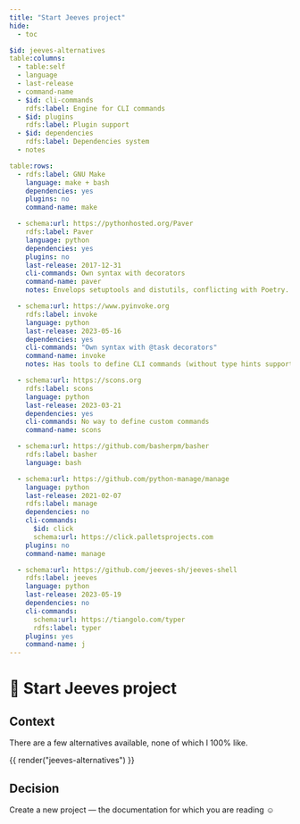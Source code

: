 ```yaml
---
title: "Start Jeeves project"
hide:
  - toc

$id: jeeves-alternatives
table:columns:
  - table:self
  - language
  - last-release
  - command-name
  - $id: cli-commands
    rdfs:label: Engine for CLI commands
  - $id: plugins
    rdfs:label: Plugin support
  - $id: dependencies
    rdfs:label: Dependencies system
  - notes

table:rows:
  - rdfs:label: GNU Make
    language: make + bash
    dependencies: yes
    plugins: no
    command-name: make

  - schema:url: https://pythonhosted.org/Paver
    rdfs:label: Paver
    language: python
    dependencies: yes
    plugins: no
    last-release: 2017-12-31
    cli-commands: Own syntax with decorators
    command-name: paver
    notes: Envelops setuptools and distutils, conflicting with Poetry.

  - schema:url: https://www.pyinvoke.org
    rdfs:label: invoke
    language: python
    last-release: 2023-05-16
    dependencies: yes
    cli-commands: "Own syntax with @task decorators"
    command-name: invoke
    notes: Has tools to define CLI commands (without type hints support though) and calling commands. Subjectively — too much is stuffed into one single package.

  - schema:url: https://scons.org
    rdfs:label: scons
    language: python
    last-release: 2023-03-21
    dependencies: yes
    cli-commands: No way to define custom commands
    command-name: scons

  - schema:url: https://github.com/basherpm/basher
    rdfs:label: basher
    language: bash

  - schema:url: https://github.com/python-manage/manage
    language: python
    last-release: 2021-02-07
    rdfs:label: manage
    dependencies: no
    cli-commands:
      $id: click
      schema:url: https://click.palletsprojects.com
    plugins: no
    command-name: manage

  - schema:url: https://github.com/jeeves-sh/jeeves-shell
    rdfs:label: jeeves
    language: python
    last-release: 2023-05-19
    dependencies: no
    cli-commands:
      schema:url: https://tiangolo.com/typer
      rdfs:label: typer
    plugins: yes
    command-name: j
---
```


# :rocket: Start Jeeves project

## Context

There are a few alternatives available, none of which I 100% like. 

{{ render("jeeves-alternatives") }}

## Decision

Create a new project — the documentation for which you are reading ☺
